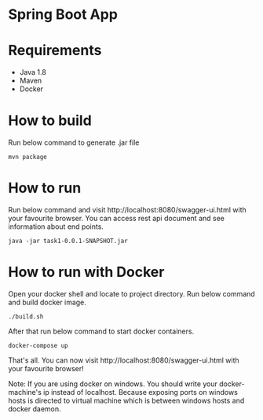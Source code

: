 # Spring Boot App


# Requirements

- Java 1.8
- Maven
- Docker


# How to build

Run below command to generate .jar file
```
mvn package
```


# How to run

Run below command and visit http://localhost:8080/swagger-ui.html with your favourite browser. You can access rest api document and see information about end points.
```
java -jar task1-0.0.1-SNAPSHOT.jar
```

# How to run with Docker

Open your docker shell and locate to project directory. Run below command and build docker image.
```
./build.sh 
```

After that run below command to start docker containers. 
``` 
docker-compose up
```

That's all. You can now visit http://localhost:8080/swagger-ui.html with your favourite browser!

Note: If you are using docker on windows. You should write your docker-machine's ip instead of localhost. Because exposing ports on windows hosts is directed to virtual machine which is between windows hosts and docker daemon.